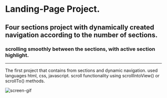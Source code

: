 # Landing-Page Project.
## Four sections project with dynamically created navigation according to the number of sections. 
### scrolling smoothly between the sections, with active section highlight.

----
The first project that contains from sections and dynamic navigation.
used languages html, css, javascript.
scroll functionality using scrollIntoView() or scrollTo() methods.

![screen-gif](./Animation.gif)
